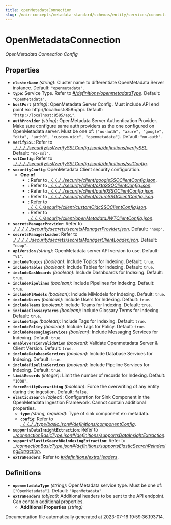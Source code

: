 ```yaml
---
title: openMetadataConnection
slug: /main-concepts/metadata-standard/schemas/entity/services/connections/metadata/openmetadataconnection
---
```


# OpenMetadataConnection

*OpenMetadata Connection Config*

## Properties

- **`clusterName`** *(string)*: Cluster name to differentiate OpenMetadata Server instance. Default: `"openmetadata"`.
- **`type`**: Service Type. Refer to *[#/definitions/openmetadataType](#definitions/openmetadataType)*. Default: `"OpenMetadata"`.
- **`hostPort`** *(string)*: OpenMetadata Server Config. Must include API end point ex: http://localhost:8585/api. Default: `"http://localhost:8585/api"`.
- **`authProvider`** *(string)*: OpenMetadata Server Authentication Provider. Make sure configure same auth providers as the one configured on OpenMetadata server. Must be one of: `["no-auth", "azure", "google", "okta", "auth0", "custom-oidc", "openmetadata"]`. Default: `"no-auth"`.
- **`verifySSL`**: Refer to *[../../../../security/ssl/verifySSLConfig.json#/definitions/verifySSL](#/../../../security/ssl/verifySSLConfig.json#/definitions/verifySSL)*. Default: `"no-ssl"`.
- **`sslConfig`**: Refer to *[../../../../security/ssl/verifySSLConfig.json#/definitions/sslConfig](#/../../../security/ssl/verifySSLConfig.json#/definitions/sslConfig)*.
- **`securityConfig`**: OpenMetadata Client security configuration.
  - **One of**
    - : Refer to *[../../../../security/client/googleSSOClientConfig.json](#/../../../security/client/googleSSOClientConfig.json)*.
    - : Refer to *[../../../../security/client/oktaSSOClientConfig.json](#/../../../security/client/oktaSSOClientConfig.json)*.
    - : Refer to *[../../../../security/client/auth0SSOClientConfig.json](#/../../../security/client/auth0SSOClientConfig.json)*.
    - : Refer to *[../../../../security/client/azureSSOClientConfig.json](#/../../../security/client/azureSSOClientConfig.json)*.
    - : Refer to *[../../../../security/client/customOidcSSOClientConfig.json](#/../../../security/client/customOidcSSOClientConfig.json)*.
    - : Refer to *[../../../../security/client/openMetadataJWTClientConfig.json](#/../../../security/client/openMetadataJWTClientConfig.json)*.
- **`secretsManagerProvider`**: Refer to *[./../../../../security/secrets/secretsManagerProvider.json](#../../../../security/secrets/secretsManagerProvider.json)*. Default: `"noop"`.
- **`secretsManagerLoader`**: Refer to *[./../../../../security/secrets/secretsManagerClientLoader.json](#../../../../security/secrets/secretsManagerClientLoader.json)*. Default: `"noop"`.
- **`apiVersion`** *(string)*: OpenMetadata server API version to use. Default: `"v1"`.
- **`includeTopics`** *(boolean)*: Include Topics for Indexing. Default: `true`.
- **`includeTables`** *(boolean)*: Include Tables for Indexing. Default: `true`.
- **`includeDashboards`** *(boolean)*: Include Dashboards for Indexing. Default: `true`.
- **`includePipelines`** *(boolean)*: Include Pipelines for Indexing. Default: `true`.
- **`includeMlModels`** *(boolean)*: Include MlModels for Indexing. Default: `true`.
- **`includeUsers`** *(boolean)*: Include Users for Indexing. Default: `true`.
- **`includeTeams`** *(boolean)*: Include Teams for Indexing. Default: `true`.
- **`includeGlossaryTerms`** *(boolean)*: Include Glossary Terms for Indexing. Default: `true`.
- **`includeTags`** *(boolean)*: Include Tags for Indexing. Default: `true`.
- **`includePolicy`** *(boolean)*: Include Tags for Policy. Default: `true`.
- **`includeMessagingServices`** *(boolean)*: Include Messaging Services for Indexing. Default: `true`.
- **`enableVersionValidation`** *(boolean)*: Validate Openmetadata Server & Client Version. Default: `true`.
- **`includeDatabaseServices`** *(boolean)*: Include Database Services for Indexing. Default: `true`.
- **`includePipelineServices`** *(boolean)*: Include Pipeline Services for Indexing. Default: `true`.
- **`limitRecords`** *(integer)*: Limit the number of records for Indexing. Default: `"1000"`.
- **`forceEntityOverwriting`** *(boolean)*: Force the overwriting of any entity during the ingestion. Default: `false`.
- **`elasticsSearch`** *(object)*: Configuration for Sink Component in the OpenMetadata Ingestion Framework. Cannot contain additional properties.
  - **`type`** *(string, required)*: Type of sink component ex: metadata.
  - **`config`**: Refer to *[../../../../type/basic.json#/definitions/componentConfig](#/../../../type/basic.json#/definitions/componentConfig)*.
- **`supportsDataInsightExtraction`**: Refer to *[../connectionBasicType.json#/definitions/supportsDataInsightExtraction](#/connectionBasicType.json#/definitions/supportsDataInsightExtraction)*.
- **`supportsElasticSearchReindexingExtraction`**: Refer to *[../connectionBasicType.json#/definitions/supportsElasticSearchReindexingExtraction](#/connectionBasicType.json#/definitions/supportsElasticSearchReindexingExtraction)*.
- **`extraHeaders`**: Refer to *[#/definitions/extraHeaders](#definitions/extraHeaders)*.
## Definitions

- <a id="definitions/openmetadataType"></a>**`openmetadataType`** *(string)*: OpenMetadata service type. Must be one of: `["OpenMetadata"]`. Default: `"OpenMetadata"`.
- <a id="definitions/extraHeaders"></a>**`extraHeaders`** *(object)*: Additional headers to be sent to the API endpoint. Can contain additional properties.
  - **Additional Properties** *(string)*


Documentation file automatically generated at 2023-07-16 19:59:36.193714.

